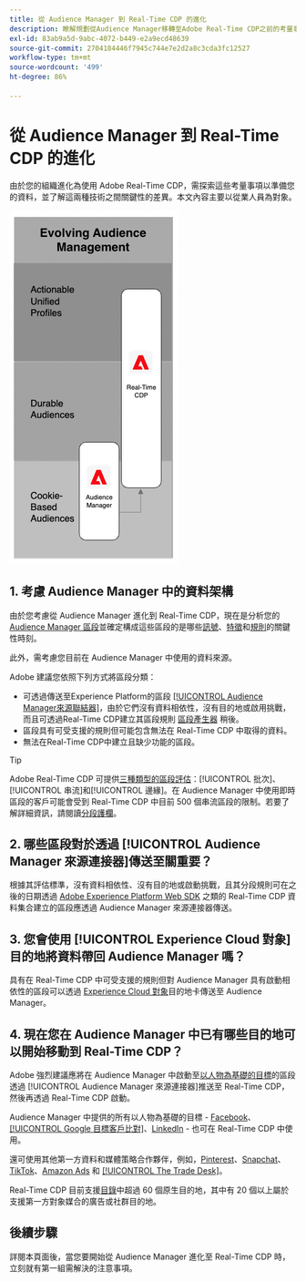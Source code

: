 ```yaml
---
title: 從 Audience Manager 到 Real-Time CDP 的進化
description: 瞭解規劃從Audience Manager移轉至Adobe Real-Time CDP之前的考量事項。
exl-id: 83ab9a5d-9abc-4072-b449-e2a9ecd48639
source-git-commit: 2704184446f7945c744e7e2d2a8c3cda3fc12527
workflow-type: tm+mt
source-wordcount: '499'
ht-degree: 86%

---
```


# 從 Audience Manager 到 Real-Time CDP 的進化

由於您的組織進化為使用 Adobe Real-Time CDP，需探索這些考量事項以準備您的資料，並了解這兩種技術之間關鍵性的差異。本文內容主要以從業人員為對象。

![Audience Manager 到 Real-Time CDP 的進化圖表](/help/rtcdp/assets/aam-to-rtcdp-evolution.png)

## 1. 考慮 Audience Manager 中的資料架構

由於您考慮從 Audience Manager 進化到 Real-Time CDP，現在是分析您的 [Audience Manager 區段](https://experienceleague.adobe.com/docs/audience-manager/user-guide/features/segments/segments-purpose.html)並確定構成這些區段的是哪些[訊號](https://experienceleague.adobe.com/docs/audience-manager/user-guide/features/data-explorer/data-explorer-understanding-signals.html)、[特徵](https://experienceleague.adobe.com/docs/audience-manager/user-guide/features/traits/trait-details-page.html)和[規則](https://experienceleague.adobe.com/docs/audience-manager/user-guide/features/segments/segment-builder.html#segment-builder-section)的關鍵性時刻。

此外，需考慮您目前在 Audience Manager 中使用的資料來源。

Adobe 建議您依照下列方式將區段分類：

* 可透過傳送至Experience Platform的區段 [[!UICONTROL Audience Manager來源聯結器]](/help/sources/connectors/adobe-applications/audience-manager.md)，由於它們沒有資料相依性，沒有目的地或啟用挑戰，而且可透過Real-Time CDP建立其區段規則 [區段產生器](/help/segmentation/ui/segment-builder.md) 稍後。
* 區段具有可受支援的規則但可能包含無法在 Real-Time CDP 中取得的資料。
* 無法在Real-Time CDP中建立且缺少功能的區段。

>[!TIP]
>
>Adobe Real-Time CDP 可提供[三種類型的區段評估](/help/segmentation/home.md#evaluate-segments)：[!UICONTROL 批次]、[!UICONTROL 串流]和[!UICONTROL 邊緣]。在 Audience Manager 中使用即時區段的客戶可能會受到 Real-Time CDP 中目前 500 個串流區段的限制。若要了解詳細資訊，請閱讀[分段護欄](/help/profile/guardrails.md)。

## 2. 哪些區段對於透過 [!UICONTROL Audience Manager 來源連接器]傳送至關重要？

根據其評估標準，沒有資料相依性、沒有目的地或啟動挑戰，且其分段規則可在之後的日期透過 [Adobe Experience Platform Web SDK](/help/web-sdk/faq.md) 之類的 Real-Time CDP 資料集合建立的區段應透過 Audience Manager 來源連接器傳送。

## 3. 您會使用 [!UICONTROL Experience Cloud 對象]目的地將資料帶回 Audience Manager 嗎？

具有在 Real-Time CDP 中可受支援的規則但對 Audience Manager 具有啟動相依性的區段可以透過 [Experience Cloud 對象](/help/destinations/catalog/adobe/experience-cloud-audiences.md)目的地卡傳送至 Audience Manager。

## 4. 現在您在 Audience Manager 中已有哪些目的地可以開始移動到 Real-Time CDP？

Adobe 強烈建議應將在 Audience Manager 中啟動至[以人物為基礎的目標](https://experienceleague.adobe.com/docs/audience-manager/user-guide/features/destinations/people-based/people-based-destinations-overview.html)的區段透過 [!UICONTROL  Audience Manager 來源連接器]推送至 Real-Time CDP，然後再透過 Real-Time CDP 啟動。

Audience Manager 中提供的所有以人物為基礎的目標 - [Facebook](/help/destinations/catalog/social/facebook.md)、[[!UICONTROL Google 目標客戶比對]](/help/destinations/catalog/advertising/google-customer-match.md)、[LinkedIn](/help/destinations/catalog/social/linkedin.md) - 也可在 Real-Time CDP 中使用。

還可使用其他第一方資料和媒體策略合作夥伴，例如，[Pinterest](/help/destinations/catalog/advertising/pinterest.md)、[Snapchat](/help/destinations/catalog/advertising/snap-inc.md)、[TikTok](/help/destinations/catalog/social/tiktok.md)、[Amazon Ads](/help/destinations/catalog/advertising/amazon-ads.md) 和 [[!UICONTROL The Trade Desk]](/help/destinations/catalog/advertising/tradedesk.md)。

Real-Time CDP 目前支援[目錄](/help/destinations/catalog/overview.md)中超過 60 個原生目的地，其中有 20 個以上屬於支援第一方對象媒合的廣告或社群目的地。

## 後續步驟

詳閱本頁面後，當您要開始從 Audience Manager 進化至 Real-Time CDP 時，立刻就有第一組需解決的注意事項。
